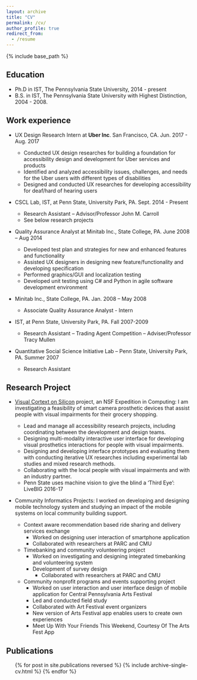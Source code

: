 ```yaml
---
layout: archive
title: "CV"
permalink: /cv/
author_profile: true
redirect_from:
  - /resume
---
```


{% include base_path %}

## Education
* Ph.D in IST, The Pennsylvania State University, 2014 - present
* B.S. in IST, The Pennsylvania State University with Highest Distinction, 2004 - 2008.

## Work experience
* UX Design Research Intern at **Uber Inc**. San Francisco, CA. Jun. 2017 - Aug. 2017
  * Conducted UX design researches for building a foundation for accessibility design and development for Uber services and products
  * Identified and analyzed accessibility issues, challenges, and needs for the Uber users with different types of disabilities
  * Designed and conducted UX researches for developing accessibility for deaf/hard of hearing users

* CSCL Lab, IST, at Penn State, University Park, PA. Sept. 2014 - Present
  * Research Assistant – Advisor/Professor John M. Carroll
  * See below research projects 

* Quality Assurance Analyst at Minitab Inc., State College, PA. June 2008 – Aug 2014
  * Developed test plan and strategies for new and enhanced features and functionality
  * Assisted UX designers in designing new feature/functionality and developing specification
  * Performed graphics/GUI and localization testing
  * Developed unit testing using C# and Python in agile software development environment

* Minitab Inc., State College, PA. Jan. 2008 – May 2008
  * Associate Quality Assurance Analyst - Intern

* IST, at Penn State, University Park, PA. Fall 2007-2009
  * Research Assistant – Trading Agent Competition – Adviser/Professor Tracy Mullen

* Quantitative Social Science Initiative Lab – Penn State, University Park, PA. Summer 2007
  * Research Assistant 
  
## Research Project
* [Visual Cortext on Silicon](http://www.cse.psu.edu/research/visualcortexonsilicon.expedition/) project, an NSF Expedition in Computing: I am investigating a feasibility of smart camera prosthetic devices that assist people with visual impairments for their grocery shopping.
  * Lead and manage all accessibility research projects, including coordinating between the development and design teams.
  * Designing multi-modality interactive user interface for developing visual prosthetics interactions for people with visual impairments.
  * Designing and developing interface prototypes and evaluating them with conducting iterative UX researches including experimental lab studies and mixed research methods.
  * Collaborating with the local people with visual impairments and with an industry partner.
  * Penn State uses machine vision to give the blind a ‘Third Eye’: LiveBIG 2016-17

* Community Informatics Projects: I worked on developing and designing mobile technology system and studying an impact of the mobile systems on local community building support.
  * Context aware recommendation based ride sharing and delivery services exchange
	* Worked on designing user interaction of smartphone application
	* Collaborated with researchers at PARC and CMU
  * Timebanking and community volunteering project
	* Worked on investigating and designing integrated timebanking and volunteering system
	* Development of survey design
	  * Collaborated with researchers at PARC and CMU
  * Community nonprofit programs and events supporting project
	* Worked on user interaction and user interface design of mobile application for Central Pennsylvania Arts Festival
	* Led and conducted field study
	* Collaborated with Art Festival event organizers
	* New version of Arts Festival app enables users to create own experiences
	* Meet Up With Your Friends This Weekend, Courtesy Of The Arts Fest App


## Publications
  <ul>{% for post in site.publications reversed %}
    {% include archive-single-cv.html %}
  {% endfor %}</ul>
